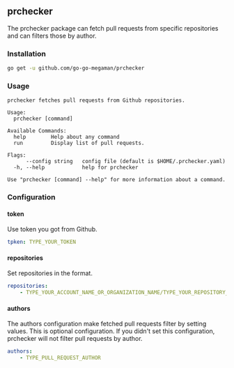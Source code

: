 ## prchecker

The prchecker package can fetch pull requests from specific repositories and can filters those by author. 

### Installation

```bash
go get -u github.com/go-go-megaman/prchecker
```

### Usage

```text
prchecker fetches pull requests from Github repositories.

Usage:
  prchecker [command]

Available Commands:
  help        Help about any command
  run         Display list of pull requests.

Flags:
      --config string   config file (default is $HOME/.prchecker.yaml)
  -h, --help            help for prchecker

Use "prchecker [command] --help" for more information about a command.
```

### Configuration

#### token

Use token you got from Github.

```yaml
tpken: TYPE_YOUR_TOKEN
```

#### repositories

Set repositories in the format.

```yaml
repositories:
    - TYPE_YOUR_ACCOUNT_NAME_OR_ORGANIZATION_NAME/TYPE_YOUR_REPOSITORY_NAME
```

#### authors

The authors configuration make fetched pull requests filter by setting values. This is optional configuration. If you didn't set this configuration, prchecker will not filter pull requests by author.

```yaml
authors:
    - TYPE_PULL_REQUEST_AUTHOR
```